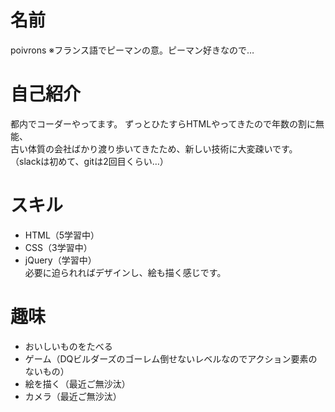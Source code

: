 # 名前
poivrons
※フランス語でピーマンの意。ピーマン好きなので…

# 自己紹介
都内でコーダーやってます。
ずっとひたすらHTMLやってきたので年数の割に無能、  
古い体質の会社ばかり渡り歩いてきたため、新しい技術に大変疎いです。
（slackは初めて、gitは2回目くらい…）

# スキル
- HTML（5学習中）
- CSS（3学習中）
- jQuery（学習中）  
必要に迫られればデザインし、絵も描く感じです。

# 趣味
- おいしいものをたべる
- ゲーム（DQビルダーズのゴーレム倒せないレベルなのでアクション要素のないもの）
- 絵を描く（最近ご無沙汰）
- カメラ（最近ご無沙汰）
